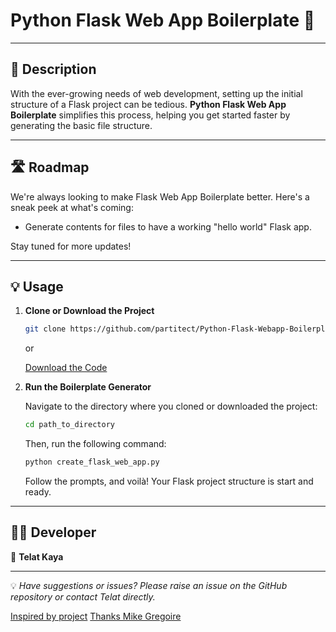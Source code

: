 # Python Flask Web App Boilerplate 🚀

---

## 📘 Description

With the ever-growing needs of web development, setting up the initial structure of a Flask project can be tedious. **Python Flask Web App Boilerplate** simplifies this process, helping you get started faster by generating the basic file structure.

---

## 🛣 Roadmap

We're always looking to make Flask Web App Boilerplate better. Here's a sneak peek at what's coming:

- Generate contents for files to have a working "hello world" Flask app.

Stay tuned for more updates!

---

## 💡 Usage

1. **Clone or Download the Project**

    ```bash
    git clone https://github.com/partitect/Python-Flask-Webapp-Boilerplate-Script.git
    ```

    or

    [Download the Code](https://github.com/partitect/Python-Flask-Webapp-Boilerplate-Script/archive/refs/heads/main.zip)

2. **Run the Boilerplate Generator**

    Navigate to the directory where you cloned or downloaded the project:

    ```bash
    cd path_to_directory
    ```

    Then, run the following command:

    ```bash
    python create_flask_web_app.py
    ```

    Follow the prompts, and voilà! Your Flask project structure is start and ready.

---

## 🧑‍💻 Developer

👤 **Telat Kaya**

---

💡 _Have suggestions or issues? Please raise an issue on the GitHub repository or contact Telat directly._

[Inspired by project](https://github.com/mgregoire254/Python-Webapp-Boilerplate-Script)
[Thanks Mike Gregoire](https://github.com/mgregoire254)
